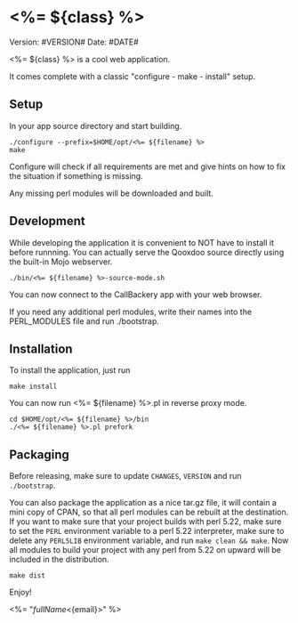 <%= ${class} %>
===========
Version: #VERSION#
Date: #DATE#

<%= ${class} %> is a cool web application.

It comes complete with a classic "configure - make - install" setup.

Setup
-----
In your app source directory and start building.

```console
./configure --prefix=$HOME/opt/<%= ${filename} %>
make
```

Configure will check if all requirements are met and give
hints on how to fix the situation if something is missing.

Any missing perl modules will be downloaded and built.

Development
-----------

While developing the application it is convenient to NOT have to install it
before runnning. You can actually serve the Qooxdoo source directly
using the built-in Mojo webserver.

```console
./bin/<%= ${filename} %>-source-mode.sh
```

You can now connect to the CallBackery app with your web browser.

If you need any additional perl modules, write their names into the PERL_MODULES
file and run ./bootstrap.

Installation
------------

To install the application, just run

```console
make install
```

You can now run <%= ${filename} %>.pl in reverse proxy mode.

```console
cd $HOME/opt/<%= ${filename} %>/bin
./<%= ${filename} %>.pl prefork
```

Packaging
---------

Before releasing, make sure to update `CHANGES`, `VERSION` and run
`./bootstrap`.

You can also package the application as a nice tar.gz file, it will contain
a mini copy of CPAN, so that all perl modules can be rebuilt at the
destination.  If you want to make sure that your project builds with perl
5.22, make sure to set the `PERL` environment variable to a perl 5.22
interpreter, make sure to delete any `PERL5LIB` environment variable, and run
`make clean && make`. Now all modules to build your
project with any perl from 5.22 on upward will be included in the distribution.

```console
make dist
```

Enjoy!

<%= "${fullName} <${email}>" %>
